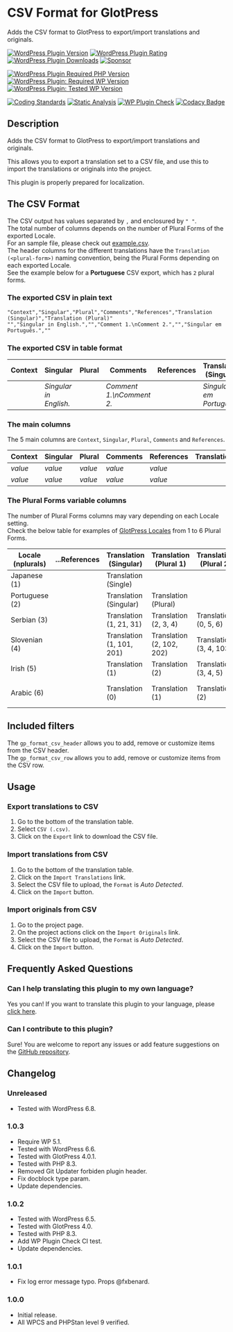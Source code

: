 # CSV Format for GlotPress

Adds the CSV format to GlotPress to export/import translations and originals.

[![WordPress Plugin Version](https://img.shields.io/wordpress/plugin/v/gp-format-csv?label=Plugin%20Version&logo=wordpress)](https://wordpress.org/plugins/gp-format-csv/)
[![WordPress Plugin Rating](https://img.shields.io/wordpress/plugin/stars/gp-format-csv?label=Plugin%20Rating&logo=wordpress)](https://wordpress.org/support/plugin/gp-format-csv/reviews/)
[![WordPress Plugin Downloads](https://img.shields.io/wordpress/plugin/dt/gp-format-csv.svg?label=Downloads&logo=wordpress)](https://wordpress.org/plugins/gp-format-csv/advanced/)
[![Sponsor](https://img.shields.io/badge/GitHub-🤍%20Sponsor-ea4aaa?logo=github)](https://github.com/sponsors/pedro-mendonca)

[![WordPress Plugin Required PHP Version](https://img.shields.io/wordpress/plugin/required-php/gp-format-csv?label=PHP%20Required&logo=php&logoColor=white)](https://wordpress.org/plugins/gp-format-csv/)
[![WordPress Plugin: Required WP Version](https://img.shields.io/wordpress/plugin/wp-version/gp-format-csv?label=WordPress%20Required&logo=wordpress)](https://wordpress.org/plugins/gp-format-csv/)
[![WordPress Plugin: Tested WP Version](https://img.shields.io/wordpress/plugin/tested/gp-format-csv.svg?label=WordPress%20Tested&logo=wordpress)](https://wordpress.org/plugins/gp-format-csv/)

[![Coding Standards](https://github.com/pedro-mendonca/GP-Format-CSV/actions/workflows/coding-standards.yml/badge.svg)](https://github.com/pedro-mendonca/GP-Format-CSV/actions/workflows/coding-standards.yml)
[![Static Analysis](https://github.com/pedro-mendonca/GP-Format-CSV/actions/workflows/static-analysis.yml/badge.svg)](https://github.com/pedro-mendonca/GP-Format-CSV/actions/workflows/static-analysis.yml)
[![WP Plugin Check](https://github.com/pedro-mendonca/GP-Format-CSV/actions/workflows/plugin-check.yml/badge.svg)](https://github.com/pedro-mendonca/GP-Format-CSV/actions/workflows/plugin-check.yml)
[![Codacy Badge](https://app.codacy.com/project/badge/Grade/48804e8b44f445afbed607c43ec3e9dd)](https://www.codacy.com/gh/pedro-mendonca/GP-Format-CSV/dashboard?utm_source=github.com&amp;utm_medium=referral&amp;utm_content=pedro-mendonca/GP-Format-CSV&amp;utm_campaign=Badge_Grade)

## Description

Adds the CSV format to GlotPress to export/import translations and originals.

This allows you to export a translation set to a CSV file, and use this to import the translations or originals into the project.

This plugin is properly prepared for localization.

## The CSV Format

The CSV output has values separated by `,` and enclosured by `" "`.  
The total number of columns depends on the number of Plural Forms of the exported Locale.  
For an sample file, please check out [example.csv](https://github.com/pedro-mendonca/GP-Format-CSV/blob/main/example.csv).  
The header columns for the different translations have the `Translation (<plural-form>)` naming convention, being the Plural Forms depending on each exported Locale.  
See the example below for a **Portuguese** CSV export, which has `2` plural forms.  

### The exported CSV in plain text

```csv
"Context","Singular","Plural","Comments","References","Translation (Singular)","Translation (Plural)"
"","Singular in English.","","Comment 1.\nComment 2.","","Singular em Português.",""
```

### The exported CSV in table format

| Context | Singular | Plural | Comments | References | Translation (Singular) | Translation (Plural) |
| --- | --- | --- | --- | --- | --- | --- |
| | *Singular in English.* | | *Comment 1.\nComment 2.* | | *Singular em Português.* | |

### The main columns

The 5 main columns are `Context`, `Singular`, `Plural`, `Comments` and `References`.

| Context | Singular | Plural | Comments | References | Translation(s)... |
| --- | --- | --- | --- | --- | --- |
| *value* | *value* | *value* | *value* | *value* | |
| *value* | *value* | *value* | *value* | *value* | |

### The Plural Forms variable columns

The number of Plural Forms columns may vary depending on each Locale setting.  
Check the below table for examples of [GlotPress Locales](https://github.com/GlotPress/GlotPress/blob/develop/locales/locales.php) from 1 to 6 Plural Forms.

| Locale (nplurals) | ...References | Translation (Singular) | Translation (Plural 1) | Translation (Plural 2) | Translation (Plural 3) | Translation (Plural 4) | Translation (Plural 5)
| --- | --- | --- | --- | --- | --- | --- | --- |
| Japanese (1) | | Translation (Single) |
| Portuguese (2) | | Translation (Singular) | Translation (Plural) |
| Serbian (3) | | Translation (1, 21, 31) | Translation (2, 3, 4) | Translation (0, 5, 6) |
| Slovenian (4) | | Translation (1, 101, 201) | Translation (2, 102, 202) | Translation (3, 4, 103) | Translation (0, 5, 6) |
| Irish (5) | | Translation (1) | Translation (2) | Translation (3, 4, 5) | Translation (7, 8, 9) | Translation (0, 11, 12) |
| Arabic (6) | | Translation (0) | Translation (1) | Translation (2) | Translation (3, 4, 5) | Translation (11, 12, 13) | Translation (100, 101, 102) |

## Included filters

The `gp_format_csv_header` allows you to add, remove or customize items from the CSV header.  
The `gp_format_csv_row` allows you to add, remove or customize items from the CSV row.  

## Usage

### Export translations to CSV

1. Go to the bottom of the translation table.
2. Select `CSV (.csv)`.
3. Click on the `Export` link to download the CSV file.

### Import translations from CSV

1. Go to the bottom of the translation table.
2. Click on the `Import Translations` link.
3. Select the CSV file to upload, the `Format` is *Auto Detected*.
4. Click on the `Import` button.

### Import originals from CSV

1. Go to the project page.
2. On the project actions click on the `Import Originals` link.
3. Select the CSV file to upload, the `Format` is *Auto Detected*.
4. Click on the `Import` button.

## Frequently Asked Questions

### Can I help translating this plugin to my own language?

Yes you can! If you want to translate this plugin to your language, please [click here](https://translate.wordpress.org/projects/wp-plugins/gp-format-csv/).

### Can I contribute to this plugin?

Sure! You are welcome to report any issues or add feature suggestions on the [GitHub repository](https://github.com/pedro-mendonca/GP-Format-CSV).

## Changelog

### Unreleased

* Tested with WordPress 6.8.

### 1.0.3

* Require WP 5.1.
* Tested with WordPress 6.6.
* Tested with GlotPress 4.0.1.
* Tested with PHP 8.3.
* Removed Git Updater forbiden plugin header.
* Fix docblock type param.
* Update dependencies.

### 1.0.2

* Tested with WordPress 6.5.
* Tested with GlotPress 4.0.
* Tested with PHP 8.3.
* Add WP Plugin Check CI test.
* Update dependencies.

### 1.0.1

* Fix log error message typo. Props @fxbenard.

### 1.0.0

* Initial release.
* All WPCS and PHPStan level 9 verified.
